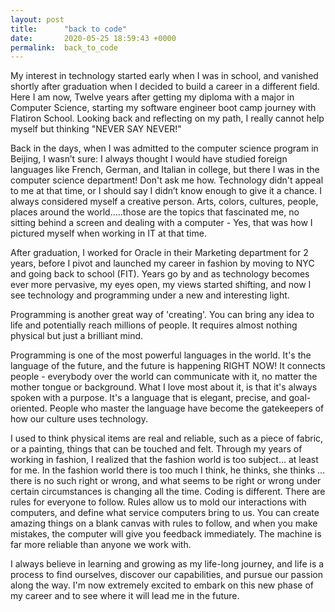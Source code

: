 ```yaml
---
layout: post
title:      "back to code"
date:       2020-05-25 18:59:43 +0000
permalink:  back_to_code
---
```


My interest in technology started early when I was in school, and vanished shortly after graduation when I decided to build a career in a different field. Here I am now, Twelve years after getting my diploma with a major in Computer Science, starting my software engineer boot camp journey with Flatiron School. Looking back and reflecting on my path, I really cannot help myself but thinking "NEVER SAY NEVER!"
 
Back in the days, when I was admitted to the computer science program in Beijing, I wasn’t sure: I always thought I would have studied foreign languages like French, German, and Italian in college, but there I was in the computer science department! Don't ask me how. Technology didn't appeal to me at that time, or I should say I didn’t know enough to give it a chance. I always considered myself a creative person. Arts, colors, cultures, people, places around the world…..those are the topics that fascinated me, no sitting behind a screen and dealing with a computer - Yes, that was how I pictured myself when working in IT at that time.
 
After graduation, I worked for Oracle in their Marketing department for 2 years, before I pivot and launched my career in fashion by moving to NYC and going back to school (FIT).  Years go by and as technology becomes ever more pervasive, my eyes open, my views started shifting, and now I see technology and programming under a new and interesting light. 
 
Programming is another great way of 'creating'. You can bring any idea to life and potentially reach millions of people. It requires almost nothing physical but just a brilliant mind.
 
Programming is one of the most powerful languages in the world. It's the language of the future, and the future is happening RIGHT NOW! It connects people - everybody over the world can communicate with it, no matter the mother tongue or background. What I love most about it, is that it's always spoken with a purpose. It's a language that is elegant, precise, and goal-oriented. People who master the language have become the gatekeepers of how our culture uses technology.
 
I used to think physical items are real and reliable, such as a piece of fabric, or a painting, things that can be touched and felt. Through my years of working in fashion, I realized that the fashion world is too subject… at least for me. In the fashion world there is too much I think, he thinks, she thinks …there is no such right or wrong, and what seems to be right or wrong under certain circumstances is changing all the time. Coding is different. There are rules for everyone to follow. Rules allow us to mold our interactions with computers, and define what service computers bring to us. You can create amazing things on a blank canvas with rules to follow, and when you make mistakes, the computer will give you feedback immediately. The machine is far more reliable than anyone we work with.
 
I always believe in learning and growing as my life-long journey, and life is a process to find ourselves, discover our capabilities, and pursue our passion along the way. I'm now extremely excited to embark on this new phase of my career and to see where it will lead me in the future.


